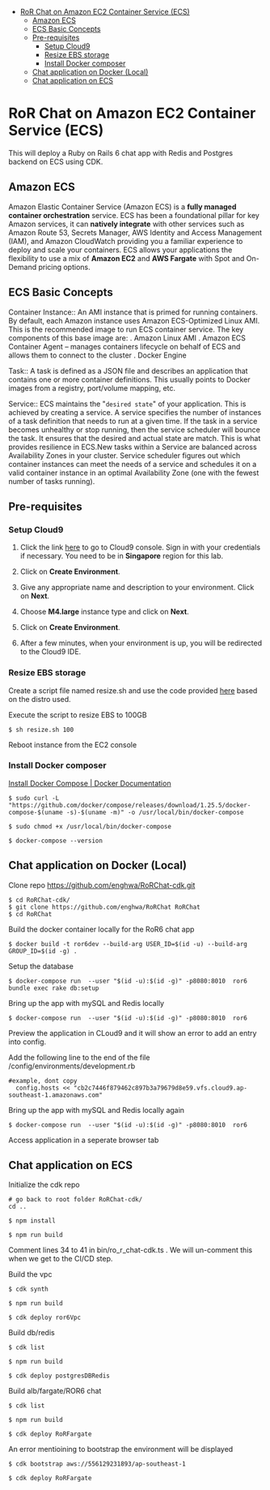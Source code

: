 - [RoR Chat on  Amazon EC2 Container Service (ECS)](#ror-chat-on--amazon-ec2-container-service--ecs-)
  * [Amazon ECS](#amazon-ecs)
  * [ECS Basic Concepts](#ecs-basic-concepts)
  * [Pre-requisites](#pre-requisites)
    + [Setup Cloud9](#setup-cloud9)
    + [Resize EBS storage](#resize-ebs-storage)
    + [Install Docker composer](#install-docker-composer)
  * [Chat application on Docker (Local)](#chat-application-on-docker--local-)
  * [Chat application on ECS](#chat-application-on-ecs)

# RoR Chat on  Amazon EC2 Container Service (ECS)

This will deploy a Ruby on Rails 6 chat app with Redis and Postgres backend on ECS using CDK.

## <a name="amazon-ecs"></a>Amazon ECS
Amazon Elastic Container Service (Amazon ECS) is a **fully managed container orchestration** service. ECS has been a foundational pillar for key Amazon services, it can **natively integrate** with other services such as Amazon Route 53, Secrets Manager, AWS Identity and Access Management (IAM), and Amazon CloudWatch providing you a familiar experience to deploy and scale your containers. ECS allows your applications the flexibility to use a mix of **Amazon EC2** and **AWS Fargate** with Spot and On-Demand pricing options. 

## <a name="ecs-basic-concepts"></a>ECS Basic Concepts

Container Instance:: An AMI instance that is primed for running containers. By default, each Amazon instance uses Amazon ECS-Optimized Linux AMI. This is the recommended image to run ECS container service. The key components of this base image are:
. Amazon Linux AMI
. Amazon ECS Container Agent – manages containers lifecycle on behalf of ECS and allows them to connect to the cluster
. Docker Engine

Task:: A task is defined as a JSON file and describes an application that contains one or more container definitions. This usually points to Docker images from a registry, port/volume mapping, etc.

Service:: ECS maintains the "`desired state`" of your application. This is achieved by creating a service. A service specifies the number of instances of a task definition that needs to run at a given time. If the task in a service becomes unhealthy or stop running, then the service scheduler will bounce the task. It ensures that the desired and actual state are match. This is what provides resilience in ECS.New tasks within a Service are balanced across Availability Zones in your cluster. Service scheduler figures out which container instances can meet the needs of a service and schedules it on a valid container instance in an optimal Availability Zone (one with the fewest number of tasks running).

## <a name="pre-requisites"></a>Pre-requisites

### <a name="setup-cloud9"></a>Setup Cloud9
1. Click the link [here](https://ap-southeast-1.console.aws.amazon.com/cloud9/home/product?region=ap-southeast-1) to go to Cloud9 console. Sign in with your credentials if necessary. You need to be in **Singapore** region for this lab.

2. Click on **Create Environment**.

3. Give any appropriate name and description to your environment. Click on **Next**.

4. Choose **M4.large** instance type and click on **Next**.

5. Click on **Create Environment**.

6. After a few minutes, when your environment is up, you will be redirected to the Cloud9 IDE.

### <a name="resize-ebs-storage"></a>Resize EBS storage

Create a script file named resize.sh and use the code provided [here](https://docs.aws.amazon.com/cloud9/latest/user-guide/move-environment.html#move-environment-resize) based on the distro used.

Execute the script to resize EBS to 100GB
```
$ sh resize.sh 100
```
Reboot instance from the EC2 console

### <a name="install-docker-composer"></a>Install Docker composer
 [Install Docker Compose | Docker Documentation](https://docs.docker.com/compose/install/)
```
$ sudo curl -L "https://github.com/docker/compose/releases/download/1.25.5/docker-compose-$(uname -s)-$(uname -m)" -o /usr/local/bin/docker-compose

$ sudo chmod +x /usr/local/bin/docker-compose

$ docker-compose --version
```

## <a name="chat-application-on-docker--local-"></a>Chat application on Docker (Local)

Clone repo https://github.com/enghwa/RoRChat-cdk.git
```
$ cd RoRChat-cdk/
$ git clone https://github.com/enghwa/RoRChat RoRChat
$ cd RoRChat
```

Build the docker container locally for the RoR6 chat app
```
$ docker build -t ror6dev --build-arg USER_ID=$(id -u) --build-arg GROUP_ID=$(id -g) .
```

Setup the database
```
$ docker-compose run  --user "$(id -u):$(id -g)" -p8080:8010  ror6 bundle exec rake db:setup 
```

Bring up the app with mySQL and Redis locally
```
$ docker-compose run  --user "$(id -u):$(id -g)" -p8080:8010  ror6
```

Preview the application in CLoud9 and it will show an error to add an entry into config.

Add the following line to the end of the file /config/environments/development.rb
```
#example, dont copy
  config.hosts << "cb2c7446f879462c897b3a79679d8e59.vfs.cloud9.ap-southeast-1.amazonaws.com"
```

Bring up the app with mySQL and Redis locally again
```
$ docker-compose run  --user "$(id -u):$(id -g)" -p8080:8010  ror6
```

Access application in a seperate browser tab

## <a name="chat-application-on-ecs"></a>Chat application on ECS

Initialize the cdk repo
```
# go back to root folder RoRChat-cdk/
cd ..

$ npm install

$ npm run build
```

Comment lines 34 to 41 in bin/ro_r_chat-cdk.ts . We will un-comment this when we get to the CI/CD step.

Build the vpc
```
$ cdk synth

$ npm run build

$ cdk deploy ror6Vpc
```

Build db/redis
```
$ cdk list

$ npm run build

$ cdk deploy postgresDBRedis
```

Build alb/fargate/ROR6 chat
```
$ cdk list

$ npm run build

$ cdk deploy RoRFargate
```

An error mentioining to bootstrap the environment will be displayed
```
$ cdk bootstrap aws://556129231893/ap-southeast-1

$ cdk deploy RoRFargate
```
